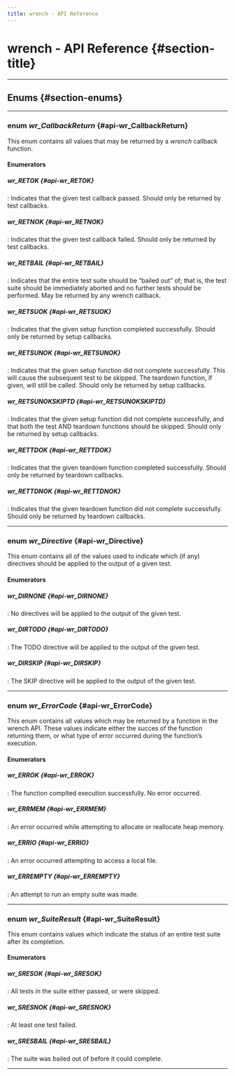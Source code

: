 ```yaml
---
title: wrench - API Reference
---
```


# wrench - API Reference {#section-title}

---

## Enums {#section-enums}

---

### enum *wr_CallbackReturn* {#api-wr_CallbackReturn}

This enum contains all values that may be returned by a *wrench* callback function.

#### Enumerators

##### *wr_RETOK* {#api-wr_RETOK}
: Indicates that the given test callback passed. Should only be returned by test callbacks.

##### *wr_RETNOK* {#api-wr_RETNOK}
: Indicates that the given test callback failed. Should only be returned by test callbacks.

##### *wr_RETBAIL* {#api-wr_RETBAIL}
: Indicates that the entire test suite should be “bailed out” of; that is, the test suite should be immediately aborted and no further tests should be performed. May be returned by any wrench callback.

##### *wr_RETSUOK* {#api-wr_RETSUOK}
: Indicates that the given setup function completed successfully. Should only be returned by setup callbacks.

##### *wr_RETSUNOK* {#api-wr_RETSUNOK}
: Indicates that the given setup function did not complete successfully. This will cause the subsequent test to be skipped. The teardown function, if given, will still be called. Should only be returned by setup callbacks.

##### *wr_RETSUNOKSKIPTD* {#api-wr_RETSUNOKSKIPTD}
: Indicates that the given setup function did not complete successfully, and that both the test AND teardown functions should be skipped. Should only be returned by setup callbacks.

##### *wr_RETTDOK* {#api-wr_RETTDOK}
: Indicates that the given teardown function completed successfully. Should only be returned by teardown callbacks.

##### *wr_RETTDNOK* {#api-wr_RETTDNOK}
: Indicates that the given teardown function did not complete successfully. Should only be returned by teardown callbacks.

---

### enum *wr_Directive* {#api-wr_Directive}

This enum contains all of the values used to indicate which (if any) directives should be applied to the output of a given test.

#### Enumerators

##### *wr_DIRNONE* {#api-wr_DIRNONE}
: No directives will be applied to the output of the given test.

##### *wr_DIRTODO* {#api-wr_DIRTODO}
: The TODO directive will be applied to the output of the given test.

##### *wr_DIRSKIP* {#api-wr_DIRSKIP}
: The SKIP directive will be applied to the output of the given test.

---

### enum *wr_ErrorCode* {#api-wr_ErrorCode}

This enum contains all values which may be returned by a function in the wrench API. These values indicate either the succes of the function returning them, or what type of error occurred during the function’s execution.

#### Enumerators

##### *wr_ERROK* {#api-wr_ERROK}
: The function complted execution successfully. No error occurred.

##### *wr_ERRMEM* {#api-wr_ERRMEM}
: An error occurred while attempting to allocate or reallocate heap memory.

##### *wr_ERRIO* {#api-wr_ERRIO}
: An error occurred attempting to access a local file.

##### *wr_ERREMPTY* {#api-wr_ERREMPTY}
: An attempt to run an empty suite was made.

---

### enum *wr_SuiteResult* {#api-wr_SuiteResult}

This enum contains values which indicate the status of an entire test suite after its completion.

#### Enumerators

##### *wr_SRESOK* {#api-wr_SRESOK}
: All tests in the suite either passed, or were skipped.

##### *wr_SRESNOK* {#api-wr_SRESNOK}
: At least one test failed.

##### *wr_SRESBAIL* {#api-wr_SRESBAIL}
: The suite was bailed out of before it could complete.

---